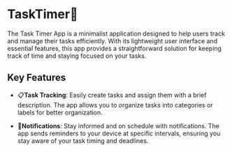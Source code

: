 # TaskTimer:book:
The Task Timer App is a minimalist application designed to help users track and manage their tasks efficiently. With its lightweight user interface and essential features, this app provides a straightforward solution for keeping track of time and staying focused on your tasks.

<h2>Key Features</h2>
 
 + :clipboard:**Task Tracking**: Easily create tasks and assign them with a brief description. The app allows you to organize tasks into categories or labels for better organization.
 
 + :bell:**Notifications**: Stay informed and on schedule with notifications. The app sends reminders to your device at specific intervals, ensuring you stay aware of your task timing and deadlines.
